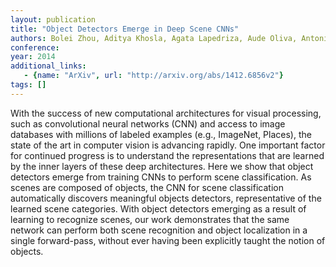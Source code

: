 ```yaml
---
layout: publication
title: "Object Detectors Emerge in Deep Scene CNNs"
authors: Bolei Zhou, Aditya Khosla, Agata Lapedriza, Aude Oliva, Antonio Torralba
conference: 
year: 2014
additional_links: 
   - {name: "ArXiv", url: "http://arxiv.org/abs/1412.6856v2"}
tags: []
---
```

With the success of new computational architectures for visual processing,
such as convolutional neural networks (CNN) and access to image databases with
millions of labeled examples (e.g., ImageNet, Places), the state of the art in
computer vision is advancing rapidly. One important factor for continued
progress is to understand the representations that are learned by the inner
layers of these deep architectures. Here we show that object detectors emerge
from training CNNs to perform scene classification. As scenes are composed of
objects, the CNN for scene classification automatically discovers meaningful
objects detectors, representative of the learned scene categories. With object
detectors emerging as a result of learning to recognize scenes, our work
demonstrates that the same network can perform both scene recognition and
object localization in a single forward-pass, without ever having been
explicitly taught the notion of objects.